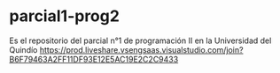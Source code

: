 # parcial1-prog2
Es el repositorio del parcial n°1 de programación II en la Universidad del Quindío
https://prod.liveshare.vsengsaas.visualstudio.com/join?B6F79463A2FF11DF93E12E5AC19E2C2C9433
